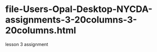 file-Users-Opal-Desktop-NYCDA-assignments-3-20columns-3-20columns.html
======================================================================

lesson 3 assignment

